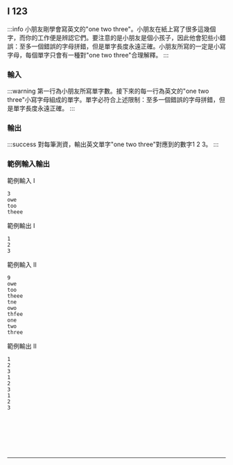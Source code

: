 
## I 123
:::info
小朋友剛學會寫英文的"one two three"。小朋友在紙上寫了很多這幾個字，而你的工作便是辨認它們。要注意的是小朋友是個小孩子，因此他會犯些小錯誤：至多一個錯誤的字母拼錯，但是單字長度永遠正確。小朋友所寫的一定是小寫字母，每個單字只會有一種對"one two three"合理解釋。
:::
<!---
```
https://zerojudge.tw/ShowProblem?problemid=a466
UVa12289
```
--->
### 輸入
:::warning
第一行為小朋友所寫單字數。接下來的每一行為英文的"one two three"小寫字母組成的單字。單字必符合上述限制：至多一個錯誤的字母拼錯，但是單字長度永遠正確。
:::

### 輸出
:::success
對每筆測資，輸出英文單字"one two three"對應到的數字1 2 3。
:::

### 範例輸入輸出
範例輸入 I
```shell=
3
owe
too
theee
```
範例輸出 I
```shell=
1
2
3
```
範例輸入 II
```shell=
9
owe
too
theee
tne
owo
thfee
one
two
three
```

範例輸出 II
```shell=
1
2
3
1
2
3
1
2
3
```



<!---
:::spoiler 偷看解答

```cpp=
#include <iostream>
using namespace std;
 
bool cmp(string s1, string s2){
    int cnt = 0;
    for (int i = 0; i < s1.size(); i++){
        if (s1[i] != s2[i]) cnt++;
    }
    return (cnt <= 1);
}
 
int main() {
    int T;
    string s;
    cin >> T;
    while (T--){
        cin >> s;
        if (s.size() == 5){
            cout << "3\n";
        } else {
            if (cmp("one", s)) cout << "1\n";
            if (cmp("two", s)) cout << "2\n";
        }
    }
    return 0;
}
```

```python=
def cmp(s1, s2):
    cnt = 0
    for i in range(len(s1)):
        if s1[i] != s2[i]:
            cnt += 1
    return cnt <= 1
 
T = int(input())
for _ in range(T):
    s = input()
    if len(s) == 5:
        print(3)
    else:
        if cmp("one", s):
            print(1)
        if cmp("two", s):
            print(2)
```
https://yuihuang.com/zj-a466/
:::

--->

<div id="moon"></div>

<style>
#moon {
  width: 80px;
  height: 80px;
  page-break-after: always /*在標籤後換頁*/
}
</style>



---